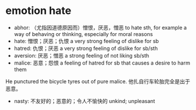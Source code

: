 # emotion hate

- abhor: （尤指因道德原因而）憎恨，厌恶，憎恶 to hate sth, for example a way of behaving or thinking, especially for moral reasons
- hate: 憎恨；厌恶；仇恨 a very strong feeling of dislike for sb
- hatred: 仇恨；厌恶 a very strong feeling of dislike for sb/sth
- aversion: 厌恶；憎恶 a strong feeling of not liking sb/sth
- malice: 恶意；怨恨 a feeling of hatred for sb that causes a desire to harm them

He punctured the bicycle tyres out of pure malice. 他扎自行车轮胎完全是出于恶意。

- nasty: 不友好的；恶意的；令人不愉快的 unkind; unpleasant
